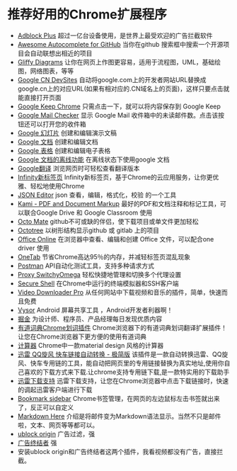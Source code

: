 # 推荐好用的Chrome扩展程序



- [Adblock Plus](https://chrome.google.com/webstore/detail/adblock-plus/cfhdojbkjhnklbpkdaibdccddilifddb) 超过一亿台设备使用，是世界上最受欢迎的广告拦截软件
- [Awesome Autocomplete for GitHub](https://chrome.google.com/webstore/detail/awesome-autocomplete-for/djkfdjpoelphhdclfjhnffmnlnoknfnd) 当你在github 搜索框中搜索一个开源项目会自动联想出相近的项目
- [Gliffy Diagrams](https://chrome.google.com/webstore/detail/gliffy-diagrams/bhmicilclplefnflapjmnngmkkkkpfad) 让你在网页上作图更容易，适用于流程图，UML，基础绘图，网络图表，等等
- [Google CN DevSites](https://chrome.google.com/webstore/detail/google-cn-devsites/lgfkdmijgggnkoocgaenihkioidaejhd) 自动将google.com上的开发者网站URL替换成google.cn上的对应URL(如果有相对应的.CN域名上的页面)，这样只要点击就能直接打开页面
- [Google Keep Chrome](https://chrome.google.com/webstore/detail/google-keep-chrome-extens/lpcaedmchfhocbbapmcbpinfpgnhiddi) 只需点击一下，就可以将内容保存到 Google Keep
- [Google Mail Checker](https://chrome.google.com/webstore/detail/google-mail-checker/mihcahmgecmbnbcchbopgniflfhgnkff) 显示 Google Mail 收件箱中的未读邮件数。点击该按钮还可以打开您的收件箱
- [Google 幻灯片](https://chrome.google.com/webstore/detail/google-slides/aapocclcgogkmnckokdopfmhonfmgoek) 创建和编辑演示文稿
- [Google 文档](https://chrome.google.com/webstore/detail/google-docs/aohghmighlieiainnegkcijnfilokake) 创建和编辑文档
- [Google 表格](https://chrome.google.com/webstore/detail/google-sheets/felcaaldnbdncclmgdcncolpebgiejap) 创建和编辑电子表格
- [Google 文档的离线功能](https://chrome.google.com/webstore/detail/google-docs-offline/ghbmnnjooekpmoecnnnilnnbdlolhkhi) 在离线状态下使用google 文档
- [Google翻译](https://chrome.google.com/webstore/detail/google-translate/aapbdbdomjkkjkaonfhkkikfgjllcleb) 浏览网页时可轻松查看翻译版本
- [Infinity新标签页](https://chrome.google.com/webstore/detail/infinity-new-tab/dbfmnekepjoapopniengjbcpnbljalfg) Infinity新标签页，基于Chrome的云应用服务，让你更优雅、轻松地使用Chrome
- [JSON Editor](https://chrome.google.com/webstore/detail/json-editor/lhkmoheomjbkfloacpgllgjcamhihfaj) json 查看，编辑，格式化，校验 的一个工具
- [Kami - PDF and Document Markup](https://www.kamihq.com/) 最好的PDF和文档注释和标记工具，可以联合Google Drive 和 Google Classroom 使用
- [Octo Mate](https://chrome.google.com/webstore/detail/octo-mate/baggcehellihkglakjnmnhpnjmkbmpkf) github不可或缺的伴侣，使下载项目或单文件更加轻松
- [Octotree](https://chrome.google.com/webstore/detail/octotree/bkhaagjahfmjljalopjnoealnfndnagc?hl=en-US) 以树形结构显示github 或 gitlab 上的项目
- [Office Online](https://chrome.google.com/webstore/detail/office-online/ndjpnladcallmjemlbaebfadecfhkepb) 在浏览器中查看、编辑和创建 Office 文件，可以配合one driver 使用
- [OneTab](https://chrome.google.com/webstore/detail/onetab/chphlpgkkbolifaimnlloiipkdnihall) 节省Chrome高达95％的内存，并减轻标签页混乱现象
- [Postman](https://chrome.google.com/webstore/detail/postman/fhbjgbiflinjbdggehcddcbncdddomop) API自动化测试工具，支持多种请求方式
- [Proxy SwitchyOmega](https://chrome.google.com/webstore/detail/proxy-switchyomega/padekgcemlokbadohgkifijomclgjgif) 轻松快捷地管理和切换多个代理设置
- [Secure Shell](https://chrome.google.com/webstore/detail/secure-shell/pnhechapfaindjhompbnflcldabbghjo) 在Chrome中运行的终端模拟器和SSH客户端
- [Video Downloader Pro](https://chrome.google.com/webstore/detail/video-downloader-pro/ilppkoakomgpcblpemgbloapenijdcho) 从任何网站中下载视频和音乐的插件，简单，快速而且免费
- [Vysor](https://chrome.google.com/webstore/detail/vysor/gidgenkbbabolejbgbpnhbimgjbffefm) Android 屏幕共享工具 ，Android开发者利器啊！
- [掘金](https://chrome.google.com/webstore/detail/%E6%8E%98%E9%87%91/lecdifefmmfjnjjinhaennhdlmcaeeeb) 为设计师、程序员、产品经理每日发现优质内容
- [有道词典Chrome划词插件](https://chrome.google.com/webstore/detail/%E6%9C%89%E9%81%93%E8%AF%8D%E5%85%B8chrome%E5%88%92%E8%AF%8D%E6%8F%92%E4%BB%B6/eopjamdnofihpioajgfdikhhbobonhbb) Chrome浏览器下的有道词典划词翻译扩展插件！让您在Chrome浏览器下更方便的使用有道词典
- [计算器](https://chrome.google.com/webstore/detail/calculator/joodangkbfjnajiiifokapkpmhfnpleo) Chrome中一款material design 风格的计算器
- [迅雷 QQ旋风 快车链接自动转换 - 极简版](https://chrome.google.com/webstore/detail/%E8%BF%85%E9%9B%B7-qq%E6%97%8B%E9%A3%8E-%E5%BF%AB%E8%BD%A6%E9%93%BE%E6%8E%A5%E8%87%AA%E5%8A%A8%E8%BD%AC%E6%8D%A2-%E6%9E%81%E7%AE%80%E7%89%88/ijacdiajfhmmglphbglbgjjldcpfkglj) 该插件是一款自动转换迅雷、QQ旋风、快车专用链的工具，能自动把网页里的专用链接替换为真实地址,使用你自己喜欢的下载方式来下载.让chrome支持专用链下载,是一款特实用的下载助手
- [迅雷下载支持](https://chrome.google.com/webstore/detail/%E8%BF%85%E9%9B%B7%E4%B8%8B%E8%BD%BD%E6%94%AF%E6%8C%81/bclmkgofhdgekpoamoialodjdloiilod) 迅雷下载支持，让您在Chrome浏览器中点击下载链接时，快速的调起迅雷客户端进行下载
- [Bookmark sidebar](https://chrome.google.com/webstore/detail/bookmark-sidebar/jdbnofccmhefkmjbkkdkfiicjkgofkdh?hl=zh-CN) Chrome书签管理，在网页的左边鼠标左击书签就出来了，反正可以自定义
- [Markdown Here](https://chrome.google.com/webstore/detail/markdown-here/elifhakcjgalahccnjkneoccemfahfoa?hl=zh-CN) 介绍是将邮件变为Markdown语法显示。当然不只是邮件啦，文本、网页等等都可以。
- [ublock origin](https://chrome.google.com/webstore/detail/ublock-origin/cjpalhdlnbpafiamejdnhcphjbkeiagm?hl=zh-CN) 广告过滤，强
- [广告终结者](https://chrome.google.com/webstore/detail/%E5%B9%BF%E5%91%8A%E7%BB%88%E7%BB%93%E8%80%85/fpdnjdlbdmifoocedhkighhlbchbiikl?hl=zh-CN) 强
- 安装ublock origin和广告终结者这两个插件，我看视频都没有广告，直接拦截。